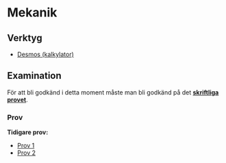 # Mekanik

## Verktyg

- [Desmos (kalkylator)](https://www.desmos.com/scientific)

## Examination

För att bli godkänd i detta moment måste man bli godkänd på det [**skriftliga provet**](#prov).

### Prov

**Tidigare prov:**  
- [Prov 1](<mekanik_prov1.pdf>)  
- [Prov 2](<mekanik_prov2.pdf>)  

